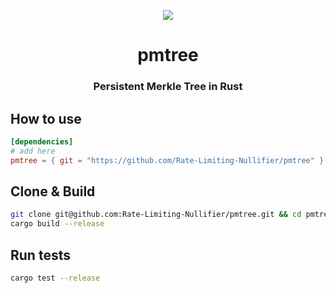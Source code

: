 <p align="center">
    <img src="https://github.com/Rate-Limiting-Nullifier/pmtree/workflows/Build-Test-Fmt/badge.svg">
</p>

<h1 align="center">pmtree</h1>

<h3 align="center">Persistent Merkle Tree in Rust</h3>

## How to use
```toml
[dependencies]
# add here
pmtree = { git = "https://github.com/Rate-Limiting-Nullifier/pmtree" }
```

## Clone & Build
```bash
git clone git@github.com:Rate-Limiting-Nullifier/pmtree.git && cd pmtree
cargo build --release
```

## Run tests
```bash
cargo test --release
```
